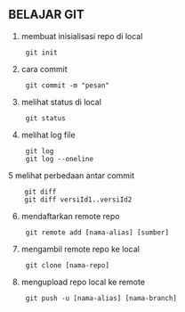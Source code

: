 ## BELAJAR GIT 

1. membuat inisialisasi repo di local

        git init

2. cara commit
        
        git commit -m "pesan"

3. melihat status di local

        git status

4. melihat log file

        git log
        git log --oneline

5 melihat perbedaan antar commit

        git diff
        git diff versiId1..versiId2

6. mendaftarkan remote repo

        git remote add [nama-alias] [sumber]

7. mengambil remote repo ke local

        git clone [nama-repo]

8. mengupload repo local ke remote

        git push -u [nama-alias] [nama-branch]